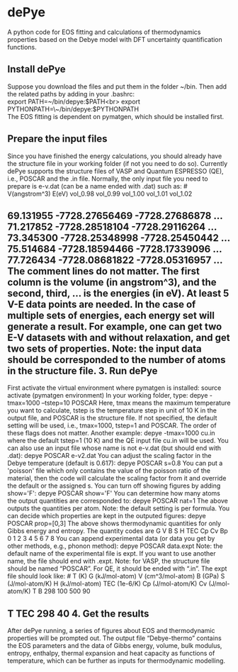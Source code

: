 # dePye
A python code for EOS fitting and calculations of thermodynamics properties based on the Debye model with DFT uncertainty quantification functions.

## Install dePye

Suppose you download the files and put them in the folder \~/bin. Then add the related paths by adding in your .bashrc:<br>
export PATH=\~/bin/depye:$PATH<br>
export PYTHONPATH=\~/bin/depye:$PYTHONPATH<br>
The EOS fitting is dependent on pymatgen, which should be installed first.<br>

## Prepare the input files

Since you have finished the energy calculations, you should already have the structure file in your working folder (if not you need to do so). Currently dePye supports the structure files of VASP and Quantum ESPRESSO (QE), i.e., POSCAR and the .in file. 
Normally, the only input file you need to prepare is e-v.dat (can be a name ended with .dat) such as:
\# V(angstrom^3) E(eV) vol_0.98 vol_0.99 vol_1.00 vol_1.01 vol_1.02

69.131955   -7728.27656469   -7728.27686878   …
71.217852   -7728.28518104   -7728.29116264   …
73.345300   -7728.25348998   -7728.25450442   …
75.514684   -7728.18594466   -7728.17339096   …
77.726434   -7728.08681822   -7728.05316957   …
The comment lines do not matter. The first column is the volume (in angstrom^3), and the second, third, … is the energies (in eV). At least 5 V-E data points are needed. In the case of multiple sets of energies, each energy set will generate a result. For example, one can get two E-V datasets with and without relaxation, and get two sets of properties.
Note: the input data should be corresponded to the number of atoms in the structure file. 
3.	Run dePye
---
First activate the virtual environment where pymatgen is installed:
source activate (pymatgen environment)
In your working folder, type:
depye -tmax=1000 –tstep=10 POSCAR
Here,  tmax means the maximum temperature you want to calculate, tstep is the temperature step in unit of 10 K in the output file, and POSCAR is the structure file. If not specified, the default setting will be used, i.e., tmax=1000, tstep=1 and POSCAR. The order of these flags does not matter. Another example:
depye -tmax=1000 cu.in
where the default tstep=1 (10 K) and the QE input file cu.in will be used.
You can also use an input file whose name is not e-v.dat (but should end with .dat):
depye POSCAR e-v2.dat
You can adjust the scaling factor in the Debye temperature (default is 0.617):
depye POSCAR s=0.8
You can put a 'poisson' file which only contains the value of the poisson ratio of the material, then the code will calculate the scaling factor from it and override the default or the assigned s.
You can turn off showing figures by adding show='F':
depye POSCAR show='F'
You can determine how many atoms the output quantities are corresponded to:
depye POSCAR nat=1 
The above outputs the quantities per atom.
Note: the default setting is per formula.
You can decide which properties are kept in the outputed figures:
depye POSCAR prop=[0,3]
The above shows thermodynamic quantities for only Gibbs energy and entropy. The quantity codes are
G V B S H TEC Cp Cv Bp
0 1 2 3 4  5  6  7  8
You can append experimental data (or data you get by other methods, e.g., phonon method):
depye POSCAR data.expt
Note: the default name of the experimental file is expt. If you want to use another name, the file should end with .expt. 
Note: for VASP, the structure file should be named “POSCAR”. For QE, it should be ended with “.in”. The expt file should look like:
\# T (K) G (kJ/mol-atom) V (cm^3/mol-atom) B (GPa) S (J/mol-atom/K) H (kJ/mol-atom) TEC (1e-6/K) Cp (J/mol-atom/K) Cv (J/mol-atom/K)
T B
298 100
500  90

T TEC
298 40
4.	Get the results
---
After dePye running, a series of figures about EOS and thermodynamic properties will be prompted out.  The output file “Debye-thermo” contains the EOS parameters and the data of Gibbs energy, volume, bulk modulus, entropy, enthalpy, thermal expansion and heat capacity as functions of temperature, which can be further as inputs for thermodynamic modelling. 
